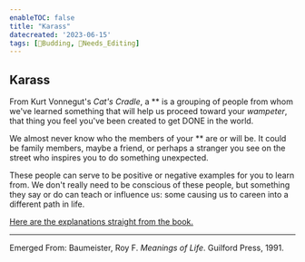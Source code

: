 ```yaml
---
enableTOC: false
title: "Karass"
datecreated: '2023-06-15'
tags: [🌿Budding, 🧹Needs_Editing]
---
```

## Karass

From Kurt Vonnegut's *Cat's Cradle*, a ** is a grouping of people from whom we've learned something that will help us proceed toward your *wampeter*, that thing you feel you've been created to get DONE in the world.

We almost never know who the members of your ** are or will be. It could be family members, maybe a friend, or perhaps a stranger you see on the street who inspires you to do something unexpected. 

These people can serve to be positive or negative examples for you to learn from. We don't really need to be conscious of these people, but something they say or do can teach or influence us: some causing us to careen into a different path in life. 

[Here are the explanations straight from the book.](https://catscradle.neocities.org/chapter-24.html)

***
Emerged From: Baumeister, Roy F. *Meanings of Life*. Guilford Press, 1991.